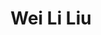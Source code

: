 ---
title: "Wei Li Liu"
presenter_id: wei_liu
position: Assistant System Administrator
start_date: 2009
end_date: 2009
email: 
phone: 
photo: assets/images/willy.JPG
status: former
layout: member 
---